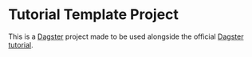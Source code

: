 # Tutorial Template Project

This is a [Dagster](https://dagster.io/) project made to be used alongside the official [Dagster tutorial](https://docs.dagster.io/tutorial).
